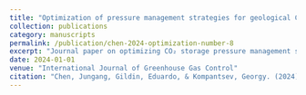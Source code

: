 ```yaml
---
title: "Optimization of pressure management strategies for geological CO2 storage using surrogate model-based reinforcement learning"
collection: publications
category: manuscripts
permalink: /publication/chen-2024-optimization-number-8
excerpt: "Journal paper on optimizing CO₂ storage pressure management strategies with surrogate model-based reinforcement learning."
date: 2024-01-01
venue: "International Journal of Greenhouse Gas Control"
citation: "Chen, Jungang, Gildin, Eduardo, & Kompantsev, Georgy. (2024). Optimization of pressure management strategies for geological CO₂ storage using surrogate model-based reinforcement learning. International Journal of Greenhouse Gas Control, 138, 104262. Elsevier."
---
```


